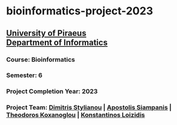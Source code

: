# bioinformatics-project-2023
## [University of Piraeus](https://www.unipi.gr/en/home/)<br>[Department of Informatics](https://cs.unipi.gr/en/)
### Course: Bioinformatics
### Semester: 6
### Project Completion Year: 2023
### Project Team: [Dimitris Stylianou](https://github.com/dimitrisstyl7) | [Apostolis Siampanis](https://github.com/ApostolisSiampanis) | [Theodoros Koxanoglou](https://github.com/thkox) | [Konstantinos Loizidis](https://github.com/kostas96674)
